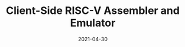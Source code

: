 ---
title: "Client-Side RISC-V Assembler and Emulator"
# Apr 30, 2021
date: "2021-04-30"

description: "A client-side RISC-V assembler and emulator built with WebAssembly. This work was done with Cade Brown and Dr. Stephen Marz."

link: "https://gcrois.github.io/CARVE/"
newTab: true

tags: ["Frontend", "Compiler"]
---